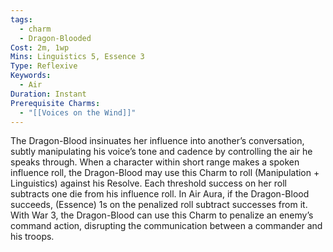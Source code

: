 ```yaml
---
tags:
  - charm
  - Dragon-Blooded
Cost: 2m, 1wp
Mins: Linguistics 5, Essence 3
Type: Reflexive
Keywords:
  - Air
Duration: Instant
Prerequisite Charms:
  - "[[Voices on the Wind]]"
---
```

The Dragon-Blood insinuates her influence into another’s conversation, subtly manipulating his voice’s tone and cadence by controlling the air he speaks through. When a character within short range makes a spoken influence roll, the Dragon-Blood may use this Charm to roll (Manipulation + Linguistics) against his Resolve. Each threshold success on her roll subtracts one die from his influence roll. In Air Aura, if the Dragon-Blood succeeds, (Essence) 1s on the penalized roll subtract successes from it. With War 3, the Dragon-Blood can use this Charm to penalize an enemy’s command action, disrupting the communication between a commander and his troops.
